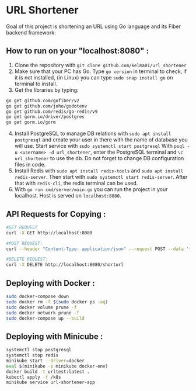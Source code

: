 # URL Shortener

Goal of this project is shortening an URL using Go language and its Fiber backend framework:

## How to run on your "localhost:8080" :

1. Clone the repository with `git clone github.com/kelma01/url_shortener`
2. Make sure that your PC has Go. Type `go version` in terminal to check, if it is not installed, (in Linux) you can type `sudo snap install go` on terminal to install.
3. Get the libraries by typing:
```bash
go get github.com/gofiber/v2
go get github.com/joho/godotenv
go get github.com/redis/go-redis/v9
go get gorm.io/driver/postgres
go get gorm.io/gorm
```
4. Install PostgreSQL to manage DB relations with `sudo apt install postgresql` and create your user in there with the name of database you will use. Start service with `sudo systemctl start postgresql` With `psql -u <username> -d url_shortener`, enter the PostgreSQL terminal and `\c url_shortener` to use the db. Do not forget to change DB configuration files in code.
5. Install Redis with `sudo apt install redis-tools` and `sudo apt install redis-server`. Then start with `sudo systemctl start redis-server`. After that with `redis-cli`, the redis terminal can be used.
6. With `go run cmd/server/main.go` you can run the project in your localhost. Host is served on `localhost:8080`.


## API Requests for Copying :


```bash
#GET REQUEST
curl -X GET http://localhost:8080

#POST REQUEST: 
curl --header "Content-Type: application/json" --request POST --data '{"original_url": "https://www.google.com"}' http://localhost:8080

#DELETE REQUEST:
curl -X DELETE http://localhost:8080/shorturl
```


## Deploying with Docker :

```bash
sudo docker-compose down
sudo docker rm -f $(sudo docker ps -aq) 
sudo docker volume prune -f             
sudo docker network prune -f            
sudo docker-compose up --build
```

## Deploying with Minicube :

```bash
systemctl stop postgresql
systemctl stop redis
minikube start --driver=docker
eval $(minikube -p minikube docker-env)
docker build -t urltest:latest .
kubectl apply -f /k8s
minikube service url-shortener-app
```